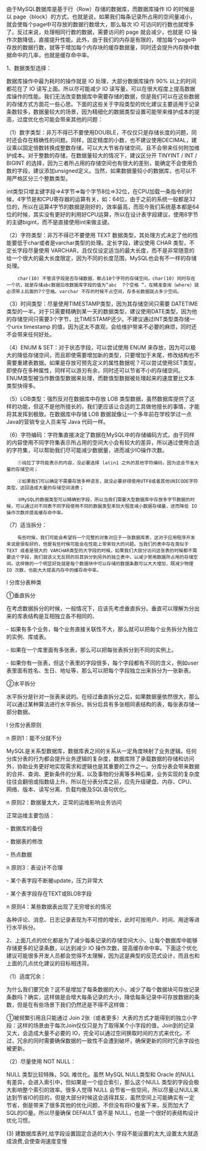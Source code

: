 由于MySQL数据库是基于行（Row）存储的数据库，而数据库操作 IO 的时候是以 page（block）的方式，也就是说，如果我们每条记录所占用的空间量减小，就会使每个page中可存放的数据行数增大，那么每次 IO 可访问的行数也就增多了。反过来说，处理相同行数的数据，需要访问的 page 就会减少，也就是 IO 操作次数降低，直接提升性能。此外，由于我们的内存是有限的，增加每个page中存放的数据行数，就等于增加每个内存块的缓存数据量，同时还会提升内存换中数据命中的几率，也就是缓存命中率。

 1、数据类型选择：

 数据库操作中最为耗时的操作就是 IO 处理，大部分数据库操作 90% 以上的时间都花在了 IO 读写上面。所以尽可能减少 IO 读写量，可以在很大程度上提高数据库操作的性能。我们无法改变数据库中需要存储的数据，但是我们可以在这些数据的存储方式方面花一些心思。下面的这些关于字段类型的优化建议主要适用于记录条数较多，数据量较大的场景，因为精细化的数据类型设置可能带来维护成本的提高，过度优化也可能会带来其他的问题：

 （1）数字类型：非万不得已不要使用DOUBLE，不仅仅只是存储长度的问题，同时还会存在精确性的问题。同样，固定精度的小数，也不建议使用DECIMAL，建议乘以固定倍数转换成整数存储，可以大大节省存储空间，且不会带来任何附加维护成本。对于整数的存储，在数据量较大的情况下，建议区分开 TINYINT / INT / BIGINT 的选择，因为三者所占用的存储空间也有很大的差别，能确定不会使用负数的字段，建议添加unsigned定义。当然，如果数据量较小的数据库，也可以不用严格区分三个整数类型。 

​		int类型只增主键字段=>4字节=>每个字节8位=>32位，在CPU加载一条指令的时候，4字节是和CPU寄存器的运算有关，如：64位，由于之前的系统一般都是32位的，所以在运算4字节的数据是刚好的，效率最高，而现今我们系统基本都是64位的时候，其实没有更好的利用好CPU运算，所以在设计表字段建议，使用8字节的主键bigint，而不是直接使用int来做主键。

 （2）字符类型：非万不得已不要使用 TEXT 数据类型，其处理方式决定了他的性能要低于char或者是varchar类型的处理。定长字段，建议使用 CHAR 类型，不定长字段尽量使用 VARCHAR，且仅仅设定适当的最大长度，而不是非常随意的给一个很大的最大长度限定，因为不同的长度范围，MySQL也会有不一样的存储处理。

 		char(10) 不管该字段是否存储数据，都占10个字符的存储空间，char(10) 同时存在一个坑，就是存储abc数据后改数据库字段的值为“abc  7个空格 ”，在精准查询（where）就必须带上后面的7个空格。varchar 不存的时候不占空间，存多长数据就占多少空间。

 （3）时间类型：尽量使用TIMESTAMP类型，因为其存储空间只需要 DATETIME 类型的一半。对于只需要精确到某一天的数据类型，建议使用DATE类型，因为他的存储空间只需要3个字节，比TIMESTAMP还少。不建议通过INT类型类存储一个unix timestamp 的值，因为这太不直观，会给维护带来不必要的麻烦，同时还不会带来任何好处。

 （4）ENUM & SET：对于状态字段，可以尝试使用 ENUM 来存放，因为可以极大的降低存储空间，而且即使需要增加新的类型，只要增加于末尾，修改结构也不需要重建表数据。如果是存放可预先定义的属性数据呢？可以尝试使用SET类型，即使存在多种属性，同样可以游刃有余，同时还可以节省不小的存储空间。ENUM类型被当作数值型数据来处理，而数值型数据被处理起来的速度要比文本类型快得多。

 （5）LOB类型：强烈反对在数据库中存放 LOB 类型数据，虽然数据库提供了这样的功能，但这不是他所擅长的，我们更应该让合适的工具做他擅长的事情，才能将其发挥到极致。在数据库中存储 LOB 数据就像让一个多年前在学校学过一点Java的营销专业人员来写 Java 代码一样。

 （6）字符编码：字符集直接决定了数据在MySQL中的存储编码方式，由于同样的内容使用不同字符集表示所占用的空间大小会有较大的差异，所以通过使用合适的字符集，可以帮助我们尽可能减少数据量，进而减少IO操作次数。

 		①纯拉丁字符能表示的内容，没必要选择 latin1 之外的其他字符编码，因为这会节省大量的存储空间；

 		②如果我们可以确定不需要存放多种语言，就没必要非得使用UTF8或者其他UNICODE字符类型，这回造成大量的存储空间浪费；

 		③MySQL的数据类型可以精确到字段，所以当我们需要大型数据库中存放多字节数据的时候，可以通过对不同表不同字段使用不同的数据类型来较大程度减小数据存储量，进而降低 IO 操作次数并提高缓存命中率。

 （7）适当拆分：

 		有些时候，我们可能会希望将一个完整的对象对应于一张数据库表，这对于应用程序开发来说是很有好的，但是有些时候可能会在性能上带来较大的问题。当我们的表中存在类似于 TEXT 或者是很大的 VARCHAR类型的大字段的时候，如果我们大部分访问这张表的时候都不需要这个字段，我们就该义无反顾的将其拆分到另外的独立表中，以减少常用数据所占用的存储空间。这样做的一个明显好处就是每个数据块中可以存储的数据条数可以大大增加，既减少物理 IO 次数，也能大大提高内存中的缓存命中率。



 l 分库分表种类

①垂直拆分

在考虑数据拆分的时候，一般情况下，应该先考虑垂直拆分。垂直可以理解为分出来的库表结构是互相独立各不相同的、

 \- 如果有多个业务，每个业务直接关联性不大，那么就可以把每个业务拆分为独立的实例、库或表。

   \- 如果在一个库里面有多张表，那么可以把每张表拆分到不同的实例上。

   \- 如果你有一张表，但这个表里的字段很多，每个字段都有不同的含义，例如user表里面有姓名、生日、地址等，那么可以把每个字段独立出来拆分为一张新表。

②水平拆分

水平拆分是针对一张表来说的。在经过垂直拆分之后，如果数据量依然很大，那么可以通过某种算法进行水平拆分。拆分后具有多张相同表结构的表，每张表存储一部分数据。



 l 分库分表原则

n 原则1：能不分就不分

   MySQL是关系型数据库，数据库表之间的关系从一定角度映射了业务逻辑。任何分库分表的行为都会提升业务逻辑的复杂度，数据库除了承载数据的存储和访问外，协助业务更好地实现需求和逻辑也是其重要的工作之一。分库分表会带来数据的合并、查询、更新条件的分离，以及事物的分离等多种后果，业务实现的复杂度往往会翻倍或指数级上升。所以在分表分库之前，应先升级硬盘、内存、CPU、网络、版本、读写分离、负载均衡及SQL语句优化。

n 原则2：数据量太大，正常的运维影响业务访问

   正常运维主要包括：

   \- 数据库的备份

   \- 数据表的修改

   \- 热点数据

n 原则3：表设计不合理

   \- 某个表字段不断被update，压力非常大

   \- 某个表字段存在TEXT或BLOB字段

n 原则4：某些数据表出现了无穷增长的情况

   各种评论、消息、日志记录表现为不可控的增长，此时可按用户、时间、用途等进行水平拆分。

 2、上面几点的优化都是为了减少每条记录的存储空间大小，让每个数据库中能够存储更多的记录条数，以达到减少 IO 操作次数，提高缓存命中率。下面这个优化建议可能很多开发人员都会觉得不太理解，因为这是典型的反范式设计，而且也和上面的几点优化建议的目标相违背。

 （1）适度冗余：

 为什么我们要冗余？这不是增加了每条数据的大小，减少了每个数据块可存放记录条数吗？确实，这样做是会增大每条记录的大小，降低每条记录中可存放数据的条数，但是在有些场景下我们仍然还是不得不这样做：

 ①被频繁引用且只能通过 Join 2张（或者更多）大表的方式才能得到的独立小字段：这样的场景由于每次Join仅仅只是为了取得某个小字段的值，Join到的记录又大，会造成大量不必要的 IO，完全可以通过空间换取时间的方式来优化。不过，冗余的同时需要确保数据的一致性不会遭到破坏，确保更新的同时冗余字段也被更新。

 （2）尽量使用 NOT NULL：

 NULL 类型比较特殊，SQL 难优化。虽然 MySQL NULL类型和 Oracle 的NULL 有差异，会进入索引中，但如果是一个组合索引，那么这个NULL 类型的字段会极大影响整个索引的效率。很多人觉得 NULL 会节省一些空间，所以尽量让NULL来达到节省IO的目的，但是大部分时候这会适得其反，虽然空间上可能确实有一定节省，倒是带来了很多其他的优化问题，不但没有将IO量省下来，反而加大了SQL的IO量。所以尽量确保 DEFAULT 值不是 NULL，也是一个很好的表结构设计优化习惯。

 (3) 建数据库表时,给字段设置固定合适的大小.  字段不能设置的太大,设置太大就造成浪费,会使查询速度变慢